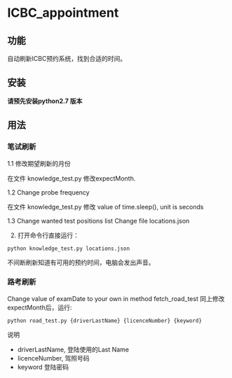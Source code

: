 # ICBC_appointment


## 功能
自动刷新ICBC预约系统，找到合适的时间。


## 安装
**请预先安装python2.7 版本**


## 用法

### 笔试刷新

1.1 修改期望刷新的月份

在文件 knowledge_test.py 修改expectMonth.

1.2 Change probe frequency 

在文件 knowledge_test.py 修改 value of time.sleep(), unit is seconds

1.3 Change wanted test positions list
Change file locations.json

2. 打开命令行直接运行：

`python knowledge_test.py locations.json`

不间断刷新知道有可用的预约时间，电脑会发出声音。

### 路考刷新

Change value of examDate to your own in method fetch_road_test
同上修改expectMonth后，运行:

`python road_test.py {driverLastName} {licenceNumber} {keyword}`

说明
- driverLastName, 登陆使用的Last Name
- licenceNumber, 驾照号码
- keyword 登陆密码

